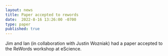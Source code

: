 ```yaml
---
layout: news
title: Paper accepted to rewords
date:  2022-8-16 13:26:00 -0700
type: paper
published: true
---
```


Jim and Ian (in collaboration with Justin Wozniak) had a paper accepted to the ReWords workshop at eScience.
